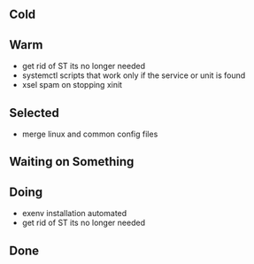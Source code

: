 ## Cold


## Warm

- get rid of ST its no longer needed
- systemctl scripts that work only if the service or unit is found
- xsel spam on stopping xinit

## Selected

- merge linux and common config files

## Waiting on Something


## Doing

- exenv installation automated
- get rid of ST its no longer needed

## Done

